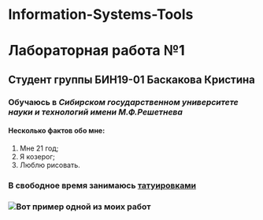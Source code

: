 # Information-Systems-Tools
# Лабораторная работа №1
## Студент группы БИН19-01 **Баскакова Кристина**
### Обучаюсь в *Сибирском государственном университете науки и технологий имени М.Ф.Решетнева*
#### Несколько фактов обо мне:
1. Мне 21 год;
2. Я козерог;
3. Люблю рисовать.
### В свободное время занимаюсь [татуировками](https://vk.com/vernertattoo)
### ![Вот пример одной из моих работ](https://user-images.githubusercontent.com/117986350/201341671-c6734d72-2bf3-468a-b17e-12b408ff37f1.jpg)
